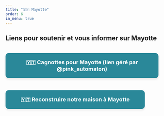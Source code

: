 ```yaml
---
title: "🇾🇹 Mayotte"
order: 6
in_menu: true
---
```

## Liens pour soutenir et vous informer sur Mayotte

<a href="https://cagnottes-mayotte.carrd.co/" target="_blank" style="text-decoration: none; background-color: #2a8899; color: white; padding: 20px 50px; margin: 20px 0; border-radius: 10px; width: auto; text-align: center; font-size: 18px; font-family: , serif; font-weight: bold; box-shadow: 0px 4px 6px rgba(0, 0, 0, 0.1); display: inline-block;">
🇾🇹 Cagnottes pour Mayotte (lien géré par @pink_automaton)
</a> 

<a href="https://cagnottes-mayotte.carrd.co/" target="_blank" style="text-decoration: none; background-color: #2a8899; color: white; padding: 20px 50px; margin: 20px 0; border-radius: 10px; width: auto; text-align: center; font-size: 18px; font-family: , serif; font-weight: bold; box-shadow: 0px 4px 6px rgba(0, 0, 0, 0.1); display: inline-block;">
🇾🇹 Reconstruire notre maison à Mayotte
</a> 